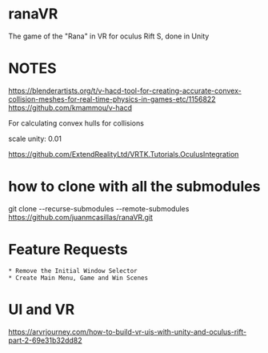 # ranaVR
The game of the "Rana" in VR for oculus Rift S, done in Unity

# NOTES

https://blenderartists.org/t/v-hacd-tool-for-creating-accurate-convex-collision-meshes-for-real-time-physics-in-games-etc/1156822
https://github.com/kmammou/v-hacd

For calculating convex hulls for collisions

scale unity: 0.01

https://github.com/ExtendRealityLtd/VRTK.Tutorials.OculusIntegration

# how to clone with all the submodules

git clone --recurse-submodules --remote-submodules  https://github.com/juanmcasillas/ranaVR.git

# Feature Requests

	* Remove the Initial Window Selector
	* Create Main Menu, Game and Win Scenes
	
# UI and VR

https://arvrjourney.com/how-to-build-vr-uis-with-unity-and-oculus-rift-part-2-69e31b32dd82
